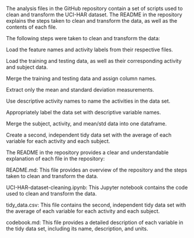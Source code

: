 
The analysis files in the GitHub repository contain a set of scripts used to clean and transform the UCI-HAR dataset. The README in the repository explains the steps taken to clean and transform the data, as well as the contents of each file.

The following steps were taken to clean and transform the data:

Load the feature names and activity labels from their respective files.

Load the training and testing data, as well as their corresponding activity and subject data.

Merge the training and testing data and assign column names.

Extract only the mean and standard deviation measurements.

Use descriptive activity names to name the activities in the data set.

Appropriately label the data set with descriptive variable names.

Merge the subject, activity, and mean/std data into one dataframe.

Create a second, independent tidy data set with the average of each variable for each activity and each subject.

The README in the repository provides a clear and understandable explanation of each file in the repository:

README.md: This file provides an overview of the repository and the steps taken to clean and transform the data.

UCI-HAR-dataset-cleaning.ipynb: This Jupyter notebook contains the code used to clean and transform the data.

tidy_data.csv: This file contains the second, independent tidy data set with the average of each variable for each activity and each subject.

codebook.md: This file provides a detailed description of each variable in the tidy data set, including its name, description, and units.

